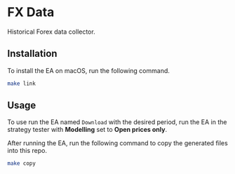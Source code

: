 # FX Data

Historical Forex data collector.

## Installation

To install the EA on macOS, run the following command.

```bash
make link
```

## Usage

To use run the EA named `Download` with the desired period, run the EA in the strategy tester with **Modelling** set to **Open prices only**.

After running the EA, run the following command to copy the generated files into this repo.

```bash
make copy
```
